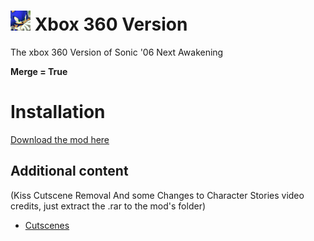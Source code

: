 # ![](Untitled2042_20250414214445.png) Xbox 360 Version
The xbox 360 Version of Sonic '06 Next Awakening

**Merge = True**

# Installation
[Download the mod here](https://github.com/GSNReboot/NextAwakening-Mod_Source/archive/refs/heads/xenon.zip)
## Additional content
(Kiss Cutscene Removal And some Changes to Character Stories video credits, just extract the .rar to the mod's folder)
- [Cutscenes](https://drive.google.com/drive/folders/1lVfxr2jfxJItLJY0u7DkIbYEh-nkipHF?usp=sharing)
